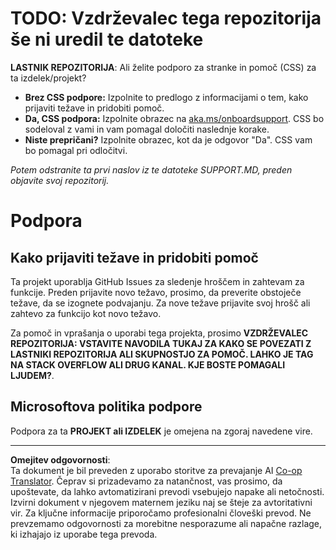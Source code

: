 <!--
CO_OP_TRANSLATOR_METADATA:
{
  "original_hash": "16623b0983ccd9d0cd0680b9604e9cf4",
  "translation_date": "2025-10-20T22:40:00+00:00",
  "source_file": "SUPPORT.md",
  "language_code": "sl"
}
-->
# TODO: Vzdrževalec tega repozitorija še ni uredil te datoteke

**LASTNIK REPOZITORIJA**: Ali želite podporo za stranke in pomoč (CSS) za ta izdelek/projekt?

- **Brez CSS podpore:** Izpolnite to predlogo z informacijami o tem, kako prijaviti težave in pridobiti pomoč.
- **Da, CSS podpora:** Izpolnite obrazec na [aka.ms/onboardsupport](https://aka.ms/onboardsupport). CSS bo sodeloval z vami in vam pomagal določiti naslednje korake.
- **Niste prepričani?** Izpolnite obrazec, kot da je odgovor "Da". CSS vam bo pomagal pri odločitvi.

*Potem odstranite ta prvi naslov iz te datoteke SUPPORT.MD, preden objavite svoj repozitorij.*
<!-- markdownlint-disable-next-line MD025 - Utemeljitev: Standardna Microsoft predloga -->
# Podpora

## Kako prijaviti težave in pridobiti pomoč  

Ta projekt uporablja GitHub Issues za sledenje hroščem in zahtevam za funkcije. Preden prijavite novo težavo, prosimo, da preverite obstoječe težave, da se izognete podvajanju. Za nove težave prijavite svoj hrošč ali zahtevo za funkcijo kot novo težavo.

Za pomoč in vprašanja o uporabi tega projekta, prosimo **VZDRŽEVALEC REPOZITORIJA: VSTAVITE NAVODILA TUKAJ
ZA KAKO SE POVEZATI Z LASTNIKI REPOZITORIJA ALI SKUPNOSTJO ZA POMOČ. LAHKO JE TAG NA STACK OVERFLOW ALI DRUG KANAL. KJE BOSTE POMAGALI LJUDEM?**.

## Microsoftova politika podpore  

Podpora za ta **PROJEKT ali IZDELEK** je omejena na zgoraj navedene vire.

---

**Omejitev odgovornosti**:  
Ta dokument je bil preveden z uporabo storitve za prevajanje AI [Co-op Translator](https://github.com/Azure/co-op-translator). Čeprav si prizadevamo za natančnost, vas prosimo, da upoštevate, da lahko avtomatizirani prevodi vsebujejo napake ali netočnosti. Izvirni dokument v njegovem maternem jeziku naj se šteje za avtoritativni vir. Za ključne informacije priporočamo profesionalni človeški prevod. Ne prevzemamo odgovornosti za morebitne nesporazume ali napačne razlage, ki izhajajo iz uporabe tega prevoda.